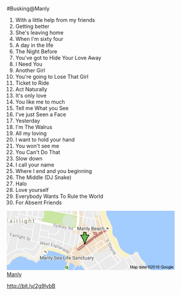 ﻿#Busking@Manly

1. With a little help from my friends    
2. Getting better    
3. She's leaving home    
4. When I'm sixty four    
5. A day in the life    
6. The Night Before    
7. You've got to Hide Your Love Away    
8. I Need You    
9. Another Girl    
10. You're going to Lose That Girl    
11. Ticket to Ride    
12. Act Naturally    
13. It's only love    
14. You like me to much    
15. Tell me What you See    
16. I've just Seen a Face    
17. Yesterday    
18. I'm The Walrus    
19. All my loving    
20. I want to hold your hand    
21. You won't see me    
22. You Can't Do That    
23. Slow down    
24. I call your name    
25. Where I end and you beginning    
26. The Middle (DJ Snake)    
27. Halo    
28. Love yourself
29. Everybody Wants To Rule the World
30. For Absent Friends    


 ![Manly Corso]( images/manly.png "ManlyCorso")     
[Manly](https://goo.gl/maps/H5Lrasoq1et)

http://bit.ly/2g9lybB